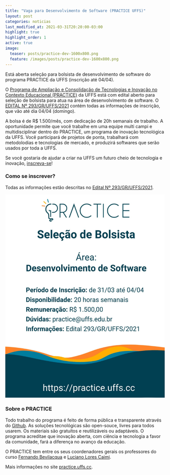 ```yaml
---
title: "Vaga para Desenvolvimento de Software (PRACTICE UFFS)"
layout: post
categories: noticias
last_modified_at: 2021-03-31T20:20:00-03:00
highlight: true
highlight_order: 1
active: true
image:
  teaser: posts/practice-dev-1600x800.png
  feature: /images/posts/practice-dev-1600x800.png
---
```


Está aberta seleção para bolsista de desenvolvimento de software do programa PRACTICE da UFFS (inscrição até 04/04).

O [Programa de Ampliação e Consolidação de Tecnologias e Inovação no Contexto Educacional (PRACTICE)](https://practice.uffs.cc) da UFFS está com edital aberto para seleção de bolsista para atua na área de desenvolvimento de software. O [EDITAL Nº 293/GR/UFFS/2021](https://www.uffs.edu.br/atos-normativos/edital/gr/2021-0293) contém todas as informações de inscrição, que vão até dia 04/04 (domingo).

A bolsa é de R$ 1.500/mês, com dedicação de 20h semanais de trabalho. A oportunidade permite que você trabalhe em uma equipe multi campi e multidisciplinar dentro do PRACTICE, um programa de inovação tecnológica da UFFS. Você participará de projetos de ponta, trabalhará com metodolodias e tecnologias de mercado, e produzirá softwares que serão usados por toda a UFFS.

Se você gostaria de ajudar a criar na UFFS um futuro cheio de tecnologia e inovação, [inscreva-se](https://www.uffs.edu.br/atos-normativos/edital/gr/2021-0293)!

### Como se inscrever?

Todas as informações estão descritas no [Edital Nº 293/GR/UFFS/2021](https://www.uffs.edu.br/atos-normativos/edital/gr/2021-0293).

![Anúncio sobre o edital de seleção](/images/posts/practice-edital-dev.jpg)

### Sobre o PRACTICE

Todo trabalho do programa é feito de forma pública e transparente através do [Github](https://github.com/practice-uffs). As soluções tecnológicas são open-souce, livres para todos usarem. Os materiais são gratuítos e reutilizáveis ou adaptáveis. O programa acreditae que inovação aberta, com ciência e tecnologia a favor da comunidade, fará a diferença no avanço da educação.

O PRACTICE tem entre os seus coordenadores gerais os professores do curso [Fernando Bevilacqua](mailto:fernando.bevilacqua@uffs.edu.br) e [Luciano Lores Caimi](mailto:lcaimi@uffs.edu.br).

Mais informações no site [practice.uffs.cc](https://practice.uffs.cc).